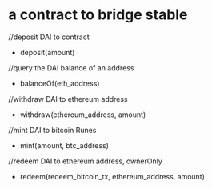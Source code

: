 # a contract to bridge stable

//deposit DAI to contract
- deposit(amount)

//query the DAI balance of an address
- balanceOf(eth_address)

//withdraw DAI to ethereum address
- withdraw(ethereum_address, amount)

//mint DAI to bitcoin Runes
- mint(amount, btc_address)

//redeem DAI to ethereum address, ownerOnly
- redeem(redeem_bitcoin_tx, ethereum_address, amount)
